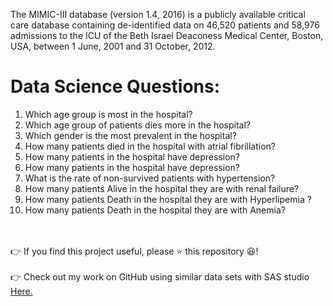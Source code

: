 The MIMIC-III database (version 1.4, 2016) is a publicly available critical care database containing de-identified data on 46,520 patients and 58,976 admissions to the ICU of the Beth Israel Deaconess Medical Center, Boston, USA, between 1 June, 2001 and 31 October, 2012.

#  Data Science Questions:

1. Which age group is most in the hospital?
2. Which age group of patients dies more in the hospital?
3. Which gender is the most prevalent in the hospital?
4. How many patients died in the hospital with atrial fibrillation?
5. How many patients in the hospital have depression?
6. How many patients in the hospital have depression?
7. What is the rate of non-survived patients with hypertension?
8. How many patients Alive in the hospital they are with renal failure?
9. How many patients Death in the hospital they are with Hyperlipemia ?
10. How many patients Death in the hospital they are with Anemia?



</br></br>
👉 If you find this project useful, please ⭐ this repository 😆!</br></br>
👉 Check out my work on GitHub using similar data sets with SAS studio <a href="https://github.com/sinoyon?tab=repositories">Here. </a>












